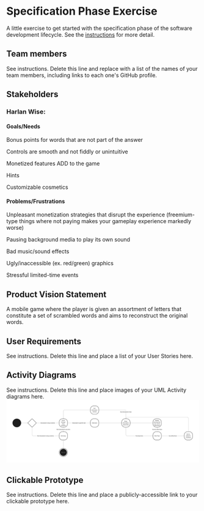 # Specification Phase Exercise

A little exercise to get started with the specification phase of the software development lifecycle. See the [instructions](instructions.md) for more detail.

## Team members

See instructions. Delete this line and replace with a list of the names of your team members, including links to each one's GitHub profile.

## Stakeholders

### Harlan Wise:

#### Goals/Needs

Bonus points for words that are not part of the answer

Controls are smooth and not fiddly or unintuitive

Monetized features ADD to the game

Hints

Customizable cosmetics

#### Problems/Frustrations

Unpleasant monetization strategies that disrupt the experience (freemium-type things where not paying makes your gameplay experience markedly worse)

Pausing background media to play its own sound

Bad music/sound effects

Ugly/inaccessible (ex. red/green) graphics

Stressful limited-time events

## Product Vision Statement

A mobile game where the player is given an assortment of letters that constitute a set of scrambled words and aims to reconstruct the original words.

## User Requirements

See instructions. Delete this line and place a list of your User Stories here.

## Activity Diagrams

See instructions. Delete this line and place images of your UML Activity diagrams here.
![Shop activity diagram](/SWE%20Project%201%20shop%20activity%20diagram.png)

## Clickable Prototype

See instructions. Delete this line and place a publicly-accessible link to your clickable prototype here.
